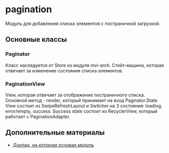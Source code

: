 # pagination

Модуль для добавления списка элементов с постраничной загрузкой.

## Основные классы

### Paginator
Класс наследуется от Store из модуля mvi-arch. Стейт-машина, которая отвечает за изменение состояния списка элементов.

### PaginationView
View, которая отвечает за отображение постраничного списка. Основной метод - render, который принимает на вход Paginator.State. View состоит из 
SwipeRefreshLayout и Switcher на 3 состояния: loading, error/empty, success. Success state состоит из RecyclerView, который работает с PaginationAdapter.

## Дополнительные материалы

- [Доклад, на котором основан модуль](https://www.youtube.com/watch?v=n9mfLWI8ktE)
